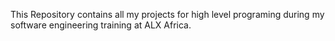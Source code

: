 This Repository contains all my projects for high level programing during my software engineering training at ALX Africa.
